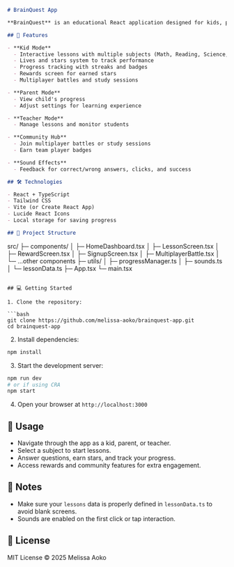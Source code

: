 ```markdown
# BrainQuest App

**BrainQuest** is an educational React application designed for kids, parents, and teachers. The app provides interactive lessons, quizzes, rewards, and multiplayer study sessions, making learning fun and engaging.

## 🚀 Features

- **Kid Mode**
  - Interactive lessons with multiple subjects (Math, Reading, Science, Art, Music)
  - Lives and stars system to track performance
  - Progress tracking with streaks and badges
  - Rewards screen for earned stars
  - Multiplayer battles and study sessions

- **Parent Mode**
  - View child's progress
  - Adjust settings for learning experience

- **Teacher Mode**
  - Manage lessons and monitor students

- **Community Hub**
  - Join multiplayer battles or study sessions
  - Earn team player badges

- **Sound Effects**
  - Feedback for correct/wrong answers, clicks, and success

## 🛠 Technologies

- React + TypeScript
- Tailwind CSS
- Vite (or Create React App)
- Lucide React Icons
- Local storage for saving progress

## 📂 Project Structure

```

src/
├─ components/
│  ├─ HomeDashboard.tsx
│  ├─ LessonScreen.tsx
│  ├─ RewardScreen.tsx
│  ├─ SignupScreen.tsx
│  ├─ MultiplayerBattle.tsx
│  └─ ...other components
├─ utils/
│  ├─ progressManager.ts
│  ├─ sounds.ts
│  └─ lessonData.ts
├─ App.tsx
└─ main.tsx

````

## 💻 Getting Started

1. Clone the repository:

```bash
git clone https://github.com/melissa-aoko/brainquest-app.git
cd brainquest-app
````

2. Install dependencies:

```bash
npm install
```

3. Start the development server:

```bash
npm run dev
# or if using CRA
npm start
```

4. Open your browser at `http://localhost:3000`

## 📌 Usage

* Navigate through the app as a kid, parent, or teacher.
* Select a subject to start lessons.
* Answer questions, earn stars, and track your progress.
* Access rewards and community features for extra engagement.

## 🔔 Notes

* Make sure your `lessons` data is properly defined in `lessonData.ts` to avoid blank screens.
* Sounds are enabled on the first click or tap interaction.

## 📄 License

MIT License © 2025 Melissa Aoko

